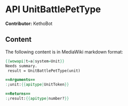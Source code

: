 # API UnitBattlePetType

**Contributor:** KethoBot

## Content

The following content is in MediaWiki markdown format:

```mediawiki
{{wowapi|t=a|system=Unit}}
Needs summary.
 result = UnitBattlePetType(unit)

==Arguments==
:;unit:{{apitype|UnitToken}}

==Returns==
:;result:{{apitype|number?}}
```